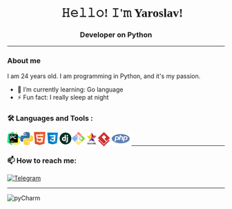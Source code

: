 <h1 align="center" >
<font face="Cambria">👋 𝙷𝚎𝚕𝚕𝚘! 𝙸'𝚖 Yaroslav!</font>
</h1>

<h3 align="center">Developer on Python</h3>

---

### About me

I am 24 years old. I am programming in Python, and it's my passion.

- 🌱 I’m currently learning: Go language
- ⚡ Fun fact: I really sleep at night

### :hammer_and_wrench: Languages and Tools :

<img align="left" alt="pyCharm" src="image/pyCharm.png" width="30"/>
<img align="left" alt="Python" src="image/python.png" width="30"/>
<img align="left" alt="Html5" src="image/html5.png" width="30"/>
<img align="left" alt="Css3" src="image/css.png" width="30"/>
<img align="left" alt="Django" src="image/django.png" width="30"/>
<img align="left" alt="Git" src="image/git.png" width="30"/>
<img align="left" alt="StarUML" src="image/StarUML.png" width="30"/>
<img align="left" alt="Git" src="image/VirtualParadigm.png" width="28"/>
<img align="left" alt="PHP" src="image/php.png" width="50"/>

<br>

---

### 📫 How to reach me:

<a href="https://t.me/OZyaroslav">
    <img alt="Telegram" src="https://img.shields.io/badge/-Telegram-blue?style=flat&logo=Telegram&logoColor=white">
</a>

---

[//]: # ([![codewars]&#40;https://www.codewars.com/users/mangoodd/badges/small&#41;]&#40;https://www.codewars.com/users/mangoodd&#41;)

<p align="center">
    <img align="left" alt="pyCharm" src="image/header.jpg"/>
</p>